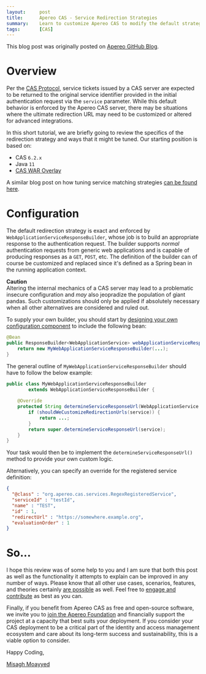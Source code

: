 ```yaml
---
layout:     post
title:      Apereo CAS - Service Redirection Strategies
summary:    Learn to customize Apereo CAS to modify the default strategy used for redirecting the authentication flow back to relying parties.
tags:       [CAS]
---
```


<div class="alert alert-success"><i class="far fa-lightbulb"></i> This blog post was originally posted on <a href="https://github.com/apereo/apereo.github.io">Apereo GitHub Blog</a>.</div>

# Overview

Per the [CAS Protocol](https://apereo.github.io/cas/6.2.x/protocol/CAS-Protocol-Specification.html), service tickets issued by a CAS server are expected
to be returned to the original service identifier provided in the initial authentication request via the `service` parameter. While this default behavior is enforced by 
the Apereo CAS server, there may be situations where the ultimate redirection URL may need to be customized or altered for advanced integrations.

<script async src="https://pagead2.googlesyndication.com/pagead/js/adsbygoogle.js"></script>
<ins class="adsbygoogle"
     style="display:block; text-align:center;"
     data-ad-layout="in-article"
     data-ad-format="fluid"
     data-ad-client="ca-pub-8081398210264173"
     data-ad-slot="3789603713"></ins>
<script>
     (adsbygoogle = window.adsbygoogle || []).push({});
</script>

In this short tutorial, we are briefly going to review the specifics of the redirection strategy and ways that it might be tuned. Our starting position is based on:

- CAS `6.2.x`
- Java `11`
- [CAS WAR Overlay](https://github.com/apereo/cas-overlay-template)

A similar blog post on how tuning service matching strategies [can be found here](/2019/10/28/cas61x-service-matching-strategy/).

# Configuration

The default redirection strategy is exact and enforced by `WebApplicationServiceResponseBuilder`, whose job is to build an 
appropriate response to the authentication request. The builder
supports *normal* authentication requests from generic web applications and is capable of producing 
responses as a `GET`, `POST`, etc. The definition of the builder can of course be
customized and replaced since it's defined as a Spring bean in the running application context. 

<div class="alert alert-warning">
<strong>Caution</strong><br/>Altering the internal mechanics of a CAS server may lead to a problematic insecure configuration and <i>may</i> also jeopradize the population of giant pandas. Such customizations should only be applied if absolutely necessary when all other alternatives are considered and ruled out.
</div>

To supply your own builder, you should start by [designing your own configuration component](https://apereo.github.io/cas/6.2.x/configuration/Configuration-Management-Extensions.html) to include the following bean:

```java
@Bean
public ResponseBuilder<WebApplicationService> webApplicationServiceResponseBuilder() {
    return new MyWebApplicationServiceResponseBuilder(...);
}
```

The general outline of `MyWebApplicationServiceResponseBuilder` should have to follow the below example:

```java
public class MyWebApplicationServiceResponseBuilder 
        extends WebApplicationServiceResponseBuilder {
    
    @Override
    protected String determineServiceResponseUrl(WebApplicationService service) { 
        if (shouldWeCustomizeRedirectionUrls(service)) {
            return ...;
        }
        return super.determineServiceResponseUrl(service);
    }
}
```

Your task would then be to implement the `determineServiceResponseUrl()` method to provide your own custom logic.

Alternatively, you can specify an override for the registered service definition:

```json
{
  "@class" : "org.apereo.cas.services.RegexRegisteredService",
  "serviceId" : "testId",
  "name" : "TEST",
  "id" : 1,
  "redirectUrl" : "https://somewhere.example.org",
  "evaluationOrder" : 1
}
```

# So...

I hope this review was of some help to you and I am sure that both this post as well as the functionality it attempts to explain can be improved in any number of ways. Please know that all other use cases, scenarios, features, and theories certainly [are possible](https://apereo.github.io/2017/02/18/onthe-theoryof-possibility/) as well. Feel free to [engage and contribute](https://apereo.github.io/cas/developer/Contributor-Guidelines.html) as best as you can.

Finally, if you benefit from Apereo CAS as free and open-source software, we invite you to [join the Apereo Foundation](https://www.apereo.org/content/apereo-membership) and financially support the project at a capacity that best suits your deployment. If you consider your CAS deployment to be a critical part of the identity and access management ecosystem and care about its long-term success and sustainability, this is a viable option to consider.

Happy Coding,

[Misagh Moayyed](https://fawnoos.com)
